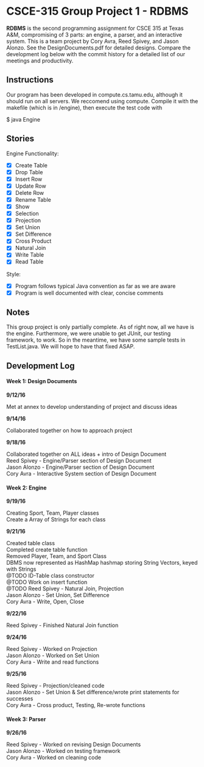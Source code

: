 # CSCE-315 Group Project 1 - RDBMS

**RDBMS** is the second programming assignment for CSCE 315 at Texas A&M, compromising of 3 parts: an engine, a parser, and an interactive system. This is a team project by Cory Avra, Reed Spivey, and Jason Alonzo. See the DesignDocuments.pdf for detailed designs. Compare the development log below with the commit history for a detailed list of our meetings and productivity.

## Instructions
Our program has been developed in compute.cs.tamu.edu, although it should run on all servers. We reccomend using compute. Compile it with the makefile (which is in /engine), then execute the test code with 

$ java Engine

## Stories

Engine Functionality: 

- [x] Create Table
- [x] Drop Table
- [x] Insert Row
- [x] Update Row
- [x] Delete Row
- [x] Rename Table
- [x] Show
- [x] Selection
- [x] Projection
- [x] Set Union
- [x] Set Difference
- [x] Cross Product
- [x] Natural Join
- [x] Write Table
- [x] Read Table

Style:

- [x] Program follows typical Java convention as far as we are aware
- [x] Program is well documented with clear, concise comments

## Notes
This group project is only partially complete. As of right now, all we have is the engine. Furthermore, we were unable to get JUnit, our testing framework, to work. So in the meantime, we have some sample tests in TestList.java. We will hope to have that fixed ASAP.

## Development Log

#### Week 1: Design Documents

**9/12/16**

Met at annex to develop understanding of project and discuss ideas

**9/14/16**

Collaborated together on how to approach project

**9/18/16**

Collaborated together on ALL ideas + intro of Design Document<br/>
Reed Spivey - Engine/Parser section of Design Document<br/>
Jason Alonzo - Engine/Parser section of Design Document<br/>
Cory Avra - Interactive System section of Design Document

#### Week 2: Engine

**9/19/16**

Creating Sport, Team, Player classes<br/>
Create a Array of Strings for each class

**9/21/16**

Created table class<br/>
Completed create table function<br/>
Removed Player, Team, and Sport Class<br/>
DBMS now represented as HashMap hashmap storing String Vectors, keyed with Strings<br/>
@TODO ID-Table class constructor<br/>
@TODO Work on insert function<br/>
@TODO Reed Spivey - Natural Join, Projection<br/>
      Jason Alonzo - Set Union, Set Difference<br/>
      Cory Avra - Write, Open, Close

**9/22/16**

Reed Spivey - Finished Natural Join function

**9/24/16**

Reed Spivey - Worked on Projection<br/>
Jason Alonzo - Worked on Set Union<br/>
Cory Avra - Write and read functions

**9/25/16**

Reed Spivey - Projection/cleaned code<br/>
Jason Alonzo - Set Union & Set difference/wrote print statements for successes<br/>
Cory Avra - Cross product, Testing, Re-wrote functions

#### Week 3: Parser

**9/26/16**

Reed Spivey - Worked on revising Design Documents<br/>
Jason Alonzo - Worked on testing framework<br/>
Cory Avra - Worked on cleaning code

